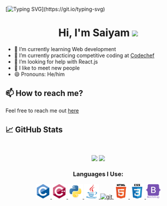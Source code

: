 [![Typing SVG](https://readme-typing-svg.herokuapp.com?size=24&width=600&lines=Welcome+To+Saiyam's+GitHub+Profile!)](https://git.io/typing-svg)

<h1 align="center">Hi, I'm Saiyam <img src="https://raw.githubusercontent.com/MartinHeinz/MartinHeinz/master/wave.gif" width="30px"></h1>

- 🔭 I’m currently learning Web development
- 🌱 I’m currently practicing competitive coding at [Codechef](https://www.codechef.com/users/saiyam_42)
- 🤔 I’m looking for help with React.js
- 🤝 I like to meet new people
- 😄 Pronouns: He/him

## 📫 How to reach me?

Feel free to reach me out [here](https://linktr.ee/sam.dev)

## 📈 GitHub Stats
<br>
<p align="center">
  <img width="48%" src="https://github-readme-stats.vercel.app/api?username=itzsamdev&show_icons=true&theme=radical" />
  <img width="48%" src="https://github-readme-streak-stats.herokuapp.com/?user=itzsamdev&theme=radical" />
</p>

<h3 align="center">Languages I Use:</h3>
<p align="center"> 
 <a href="https://www.cprogramming.com/" target="_blank"> <img src="https://raw.githubusercontent.com/devicons/devicon/master/icons/c/c-original.svg" alt="c" width="40" height="40"/> </a> 
 <a href="https://www.w3schools.com/cpp/" target="_blank"> <img src="https://raw.githubusercontent.com/devicons/devicon/master/icons/cplusplus/cplusplus-original.svg" alt="cplusplus" width="40" height="40"/> </a>
 <a href="https://www.python.org" target="_blank"> <img src="https://raw.githubusercontent.com/devicons/devicon/master/icons/python/python-original.svg" alt="python" width="40" height="40"/> </a> 
  <a href="https://www.java.com" target="_blank"> <img src="https://raw.githubusercontent.com/devicons/devicon/master/icons/java/java-original.svg" alt="java" width="40" height="40"/> </a> 
  <a href="https://git-scm.com/" target="_blank"> <img src="https://www.vectorlogo.zone/logos/git-scm/git-scm-icon.svg" alt="git" width="40" height="40"/> </a>
  <a href="https://www.w3.org/html/" target="_blank"> <img src="https://raw.githubusercontent.com/devicons/devicon/master/icons/html5/html5-original-wordmark.svg" alt="html5" width="40" height="40"/> </a> 
 <a href="https://www.w3schools.com/css/" target="_blank"> <img src="https://raw.githubusercontent.com/devicons/devicon/master/icons/css3/css3-original-wordmark.svg" alt="css3" width="40" height="40"/> </a>
 <a href="https://getbootstrap.com" target="_blank"> <img src="https://raw.githubusercontent.com/devicons/devicon/master/icons/bootstrap/bootstrap-plain-wordmark.svg" alt="bootstrap" width="40" height="40"/> </a>
</p> 
